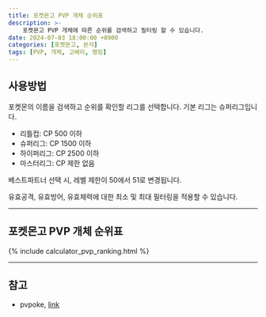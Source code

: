 ```yaml
---
title: 포켓몬고 PVP 개체 순위표
description: >-
    포켓몬고 PVP 개체에 따른 순위를 검색하고 필터링 할 수 있습니다.
date: 2024-07-03 18:00:00 +0900
categories: [포켓몬고, 분석]
tags: [PVP, 개체, 고배리, 랭킹]
---
```


## 사용방법

포켓몬의 이름을 검색하고 순위를 확인할 리그를 선택합니다. 기본 리그는 슈퍼리그입니다.
- 리틀컵: CP 500 이하
- 슈퍼리그: CP 1500 이하
- 하이퍼리그: CP 2500 이하
- 마스터리그: CP 제한 없음

베스트파트너 선택 시, 레벨 제한이 50에서 51로 변경됩니다.

유효공격, 유효방어, 유효체력에 대한 최소 및 최대 필터링을 적용할 수 있습니다.

---

## 포켓몬고 PVP 개체 순위표

{% include calculator_pvp_ranking.html %}

---

## 참고

- pvpoke, [link](https://pvpoke.com/)

